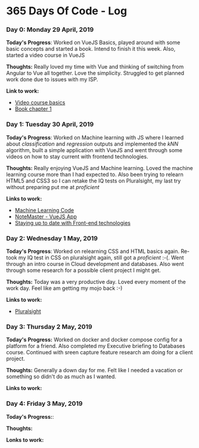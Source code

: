 # 365 Days Of Code - Log

### Day 0: Monday 29 April, 2019

**Today's Progress**: Worked on VueJS Basics, played around with some basic concepts and started a book. Intend to finish it this week.
Also, started a video course in VueJS
                      
**Thoughts:** Really loved my time with Vue and thinking of switching from Angular to Vue all together. Love the simplicity. Struggled to get planned work done due to issues with my ISP.

**Link to work:** 
* [Video course basics](https://github.com/DanCarl857/vue-adventures/commit/2fa3aeee09a92a35d092d519445f02a3257ebf27)
* [Book chapter 1](https://github.com/DanCarl857/vue-adventures/commit/033b16f5a60e0b11ed30e99aa38eb1b4c6d0636e)

### Day 1: Tuesday 30 April, 2019

**Today's Progress**: Worked on Machine learning with JS where I learned about _classification_ and _regression_ outputs and implemented the *kNN* algorithm, built a simple application with VueJS and went through some videos on how to stay current with frontend technologies.

**Thoughts:** Really enjoying VueJS and Machine learning. Loved the machine learning course more than I had expected to. Also been trying to relearn HTML5 and CSS3 so I can retake the IQ tests on Pluralsight, my last try without preparing put me at *proficient*

**Links to work:**
* [Machine Learning Code](https://github.com/DanCarl857/machine-learning-js/blob/master/MLKits-master/plinko/score.js)
* [NoteMaster - VueJS App](http://rough-stage.surge.sh/)
* [Staying up to date with Front-end technologies](http://audaciousleap.com/how-to-stay-up-to-date-front-end-technologies/)

### Day 2: Wednesday 1 May, 2019

**Today's Progress**: Worked on relearning CSS and HTML basics again. Re-took my IQ test in CSS on pluralsight again, still got a *proficient* :-(. Went through an intro course in Cloud development and databases. Also went through some research for a possible client project I might get.

**Thoughts:** Today was a very productive day. Loved every moment of the work day. Feel like am getting my mojo back :-)

**Links to work:**
* [Pluralsight](pluralsight.com)

### Day 3: Thursday 2 May, 2019

**Today's Progress:** Worked on docker and docker compose config for a platform for a friend. Also completed my Executive briefing to Databases course. Continued with sreen capture feature research am doing for a client project.

**Thoughts:** Generally a down day for me. Felt like I needed a vacation or something so didn't do as much as I wanted.

**Links to work:**

### Day 4: Friday 3 May, 2019

**Today's Progress:**:

**Thoughts:**

**Lonks to work:**

